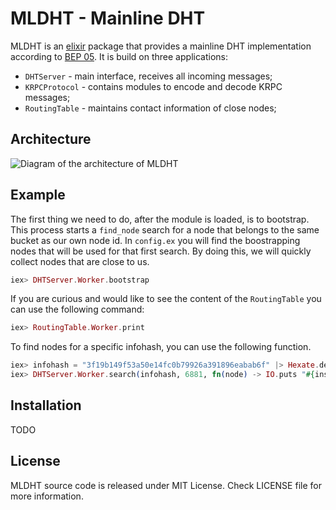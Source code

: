 # MLDHT - Mainline DHT

MLDHT is an [elixir](http://elixir-lang.org/) package that provides a mainline DHT implementation according to [BEP 05](http://www.bittorrent.org/beps/bep_0005.html). It is build on three applications:

  * `DHTServer` - main interface, receives all incoming messages;
  * `KRPCProtocol` - contains modules to encode and decode KRPC messages;
  * `RoutingTable` - maintains contact information of close nodes;

## Architecture

![Diagram of the architecture of MLDHT](architecture/architecture.svg)

## Example

The first thing we need to do, after the module is loaded, is to bootstrap. This process starts a `find_node` search for a node that belongs to the same bucket as our own node id. In `config.ex` you will find the boostrapping nodes that will be used for that first search. By doing this, we will quickly collect nodes that are close to us.

```elixir
iex> DHTServer.Worker.bootstrap
```

If you are curious and would like to see the content of the `RoutingTable` you can use the following command:

```elixir
iex> RoutingTable.Worker.print
```

To find nodes for a specific infohash, you can use the following function.

```elixir
iex> infohash = "3f19b149f53a50e14fc0b79926a391896eabab6f" |> Hexate.decode ## Ubuntu 15.04
iex> DHTServer.Worker.search(infohash, 6881, fn(node) -> IO.puts "#{inspect node}" end)
```

## Installation

TODO

## License

MLDHT source code is released under MIT License.
Check LICENSE file for more information.
